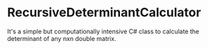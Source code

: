# RecursiveDeterminantCalculator

It's a simple but computationally intensive C# class to calculate the determinant of any nxn double matrix.
